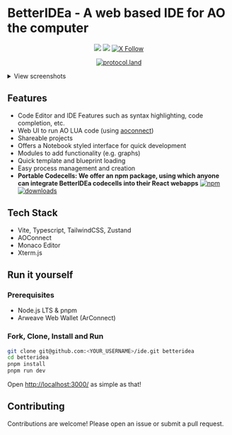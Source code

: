 # BetterIDEa - A web based IDE for AO the computer

<center>

[![](https://img.shields.io/badge/Visit_the_IDE-lightgreen)](https://ide.betteridea.dev)
[![](https://img.shields.io/badge/Read_the_docs-lightgreen)](https://docs.betteridea.dev)
[![X Follow](https://img.shields.io/twitter/follow/betteridea_dev)](https://twitter.com/betteridea_dev)

[![protocol.land](https://arweave.net/eZp8gOeR8Yl_cyH9jJToaCrt2He1PHr0pR4o-mHbEcY)](https://protocol.land/#/repository/b4b210a3-a1ec-4b6b-8e0e-a37bdfa7a22a)

</center>


<details>
<summary>View screenshots</summary>

![1](./images/1.png)

![2](./images/2.png)

![3](./images/3.png)

![4](./images/4.png)

</details>

## Features

- Code Editor and IDE Features such as syntax highlighting, code completion, etc.
- Web UI to run AO LUA code (using [aoconnect](https://www.npmjs.com/package/@permaweb/aoconnect))
- Shareable projects
- Offers a Notebook styled interface for quick development
- Modules to add functionality (e.g. graphs)
- Quick template and blueprint loading
- Easy process management and creation
- **Portable Codecells: We offer an npm package, using which anyone can integrate BetterIDEa codecells into their React webapps** [![npm](https://img.shields.io/badge/@betteridea/codecell-npm-red)](https://www.npmjs.com/package/@betteridea/codecell) [![downloads](https://img.shields.io/npm/dt/@betteridea/codecell?color=red)](https://www.npmjs.com/package/@betteridea/codecell)




## Tech Stack

- Vite, Typescript, TailwindCSS, Zustand
- AOConnect
- Monaco Editor
- Xterm.js

## Run it yourself

### Prerequisites

- Node.js LTS & pnpm
- Arweave Web Wallet (ArConnect)

### Fork, Clone, Install and Run

```bash
git clone git@github.com:<YOUR_USERNAME>/ide.git betteridea
cd betteridea
pnpm install
pnpm run dev
```

Open [http://localhost:3000/](http://localhost:3000/) as simple as that!

## Contributing

Contributions are welcome! Please open an issue or submit a pull request.

